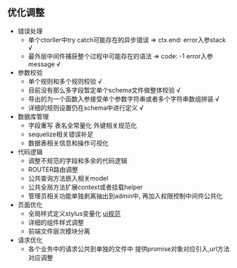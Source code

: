 ## 优化调整

- 错误处理
  - 单个ctorller中try catch可能存在的异步错误 => ctx.end: error入参stack √
  - 最外层中间件捕获整个过程中可能存在的语法 => code: -1 error入参message √
- 参数校验
  - 单个规则和多个规则校验 √
  - 目前没有那么多字段暂定单个schema文件做整体校验 √
  - 导出的为一个函数入参接受单个参数字符串或者多个字符串数组拼装 √
  - 详细的规则设置仍在schema中进行定义 √
- 数据库管理
  - 字段重写 表名全常量化 外键相关规范化 
  - sequelize相关错误补足
  - 数据表相关信息和操作可视化
- 代码逻辑
  - 调整不规范的字段和多余的代码逻辑
  - ROUTER路由调整
  - 公共查询方法嵌入相关model
  - 公共全局方法扩展context或者挂载helper
  - 管理员相关功能单独剥离抽出到admin中, 再加入权限控制中间件公共化
- 页面优化
  - 全局样式定义stylus变量化 [ui规范](https://free.modao.cc/app/mrS35D2Eco2ogtNUpfu9ayhBQQLX00b#screen=s5ce1814e36cc214b1bb0dd)
  - 详细的组件样式调整
  - 前端文件层次模块分离
- 请求优化
  - 各个业务中的请求公共到单独的文件中 提供promise对象对应引入,url方法对应调整